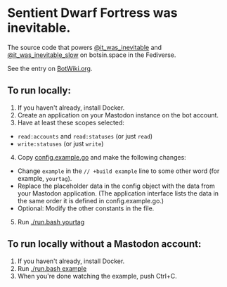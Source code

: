 # Sentient Dwarf Fortress was inevitable.

The source code that powers <a href="https://botsin.space/@it_was_inevitable" rel="me">@it\_was\_inevitable</a> and <a href="https://botsin.space/@it_was_inevitable_slow" rel="me">@it\_was\_inevitable\_slow</a> on botsin.space in the Fediverse.

See the entry on [BotWiki.org](https://botwiki.org/bot/it_was_inevitable/).

## To run locally:

1. If you haven't already, install Docker.
2. Create an application on your Mastodon instance on the bot account.
3. Have at least these scopes selected:
  - `read:accounts` and `read:statuses` (or just `read`)
  - `write:statuses` (or just `write`)
4. Copy [config.example.go](config.example.go) and make the following changes:
  - Change `example` in the `// +build example` line to some other word (for example, `yourtag`).
  - Replace the placeholder data in the config object with the data from your
    Mastodon application. (The application interface lists the data in the same
    order it is defined in config.example.go.)
  - Optional: Modify the other constants in the file.
5. Run [./run.bash yourtag](run.bash)

## To run locally without a Mastodon account:

1. If you haven't already, install Docker.
2. Run [./run.bash example](run.bash)
3. When you're done watching the example, push Ctrl+C.
